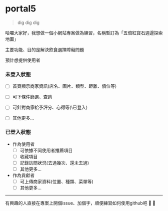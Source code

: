 # portal5
> dig dig dig


哈囉大家好，我想做一個小網站專案做為練習，名稱暫訂為「五倍紅寶石週邊探索地圖」

主要功能、目的是解決飲食選擇障礙問題

預計想提供使用者

### 未登入狀態

- [ ] 首頁顯示商家資訊(店名、圖片、類型、距離、價位等)
- [ ] 可下條件篩選、查詢
- [ ] 可針對商家給予評分、心得等(\已登入)
- [ ] 其他更多...


### 已登入狀態

- 作為使用者
  - [ ] 可依據不同使用者推薦項目
  - [ ] 收藏項目
  - [ ] 記錄訪問狀況(去過幾次、還未去過)
  - [ ] 其他更多...
- 作為貢獻者
  - [ ] 可上傳商家資料(位置、種類、菜單等)
  - [ ] 其他更多...

---

有興趣的人直接在專案上開個issue、加個字，順便練習如何使用github吧 :rocket: :rocket:
